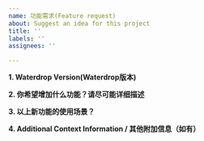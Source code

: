 ```yaml
---
name: 功能需求(Feature request)
about: Suggest an idea for this project
title: ''
labels: ''
assignees: ''

---
```


**1. Waterdrop Version(Waterdrop版本)**

**2. 你希望增加什么功能？请尽可能详细描述**

**3. 以上新功能的使用场景？**

**4. Additional Context Information /  其他附加信息（如有）**
